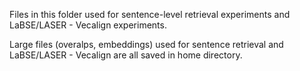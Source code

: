Files in this folder used for sentence-level retrieval experiments and LaBSE/LASER - Vecalign experiments.

Large files (overalps, embeddings) used for sentence retrieval and LaBSE/LASER - Vecalign are all saved in home directory.
